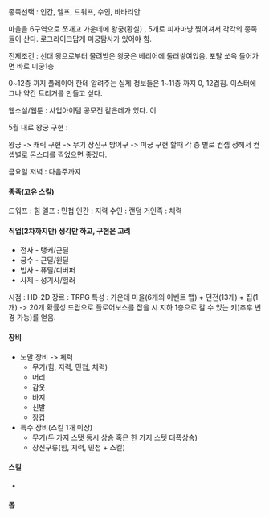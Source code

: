 종족선택 : 인간, 엘프, 드워프, 수인, 바바리안

마을을 6구역으로 쪼개고 가운데에 왕궁(황실) , 5개로 피자마냥 찢어져서 각각의 종족들이 산다. 
로그라이크답게 미궁탐사가 있어야 함.

전제조건 : 선대 왕으로부터 물려받은 왕궁은 베리어에 둘러쌓여있음. 포탈 쏘옥 들어가면 바로 미궁1층

0~12층 까지 플레이어 한테 알려주는 실제 정보들은 1~11층 까지 0, 12겹침. 이스터에그나 약간 트리거를 만들고 싶다. 

웹소설/웹툰 : 사업아이템 공모전 같은데가 있다. 이

5월 내로 왕궁 구현 : 

왕궁 -> 캐릭 구현 -> 무기 장신구 방어구  -> 미궁 구현 할때 각 층 별로 컨셉 정해서 컨셉별로 몬스터를 찍었으면 좋겠다.

금요일 저녁 : 다음주까지 

#### 종족(고유 스킬)
드워프 : 힘
엘프 : 민첩
인간 : 지력
수인 : 랜덤
거인족 : 체력

#### 직업(2차까지만) 생각만 하고, 구현은 고려
- 전사 - 탱커/근딜
- 궁수 - 근딜/원딜
- 법사 - 퓨딜/디버퍼
- 사제 - 성기사/힐러

시점 : HD-2D
장르 : TRPG
특성 : 가운데 마을(6개의 이벤트 맵) + 던전(13개) + 집(1개) -> 20개
확률성 드랍으로 플로어보스를 잡을 시 지하 1층으로 갈 수 있는 키(추후 변경 가능)를 얻음.

#### 장비
- 노말 장비 -> 체력
	- 무기(힘, 지력, 민첩, 체력)
	- 머리
	- 갑옷
	- 바지
	- 신발
	- 장갑
- 특수 장비(스킬 1개 이상)
	- 무기(두 가지 스탯 동시 상승 혹은 한 가지 스텟 대폭상승)
	- 장신구류(힘, 지력, 민첩 + 스킬)


#### 스킬
- 

#### 몹

